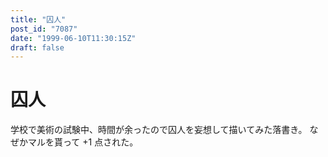 ```yaml
---
title: "囚人"
post_id: "7087"
date: "1999-06-10T11:30:15Z"
draft: false
---
```


# 囚人

学校で美術の試験中、時間が余ったので囚人を妄想して描いてみた落書き。 なぜかマルを貰って +1 点された。
